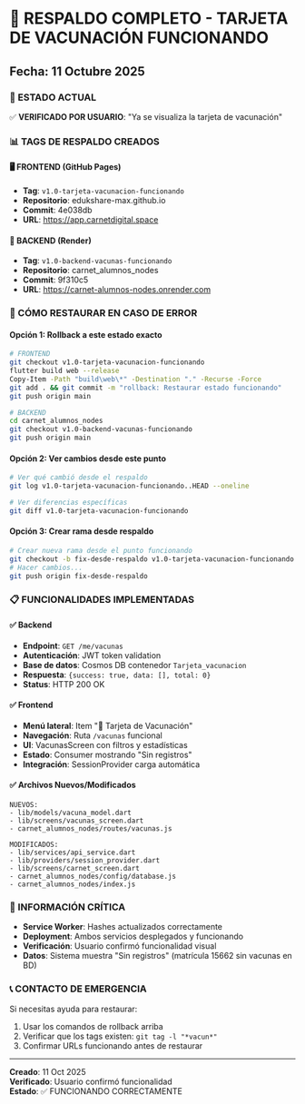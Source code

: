 # 📁 RESPALDO COMPLETO - TARJETA DE VACUNACIÓN FUNCIONANDO
## Fecha: 11 Octubre 2025

### 🎯 ESTADO ACTUAL
✅ **VERIFICADO POR USUARIO**: "Ya se visualiza la tarjeta de vacunación"

### 📊 TAGS DE RESPALDO CREADOS

#### 🖥️ FRONTEND (GitHub Pages)
- **Tag**: `v1.0-tarjeta-vacunacion-funcionando`
- **Repositorio**: edukshare-max.github.io
- **Commit**: 4e038db
- **URL**: https://app.carnetdigital.space

#### 🔧 BACKEND (Render)
- **Tag**: `v1.0-backend-vacunas-funcionando` 
- **Repositorio**: carnet_alumnos_nodes
- **Commit**: 9f310c5
- **URL**: https://carnet-alumnos-nodes.onrender.com

### 🔄 CÓMO RESTAURAR EN CASO DE ERROR

#### Opción 1: Rollback a este estado exacto
```bash
# FRONTEND
git checkout v1.0-tarjeta-vacunacion-funcionando
flutter build web --release
Copy-Item -Path "build\web\*" -Destination "." -Recurse -Force
git add . && git commit -m "rollback: Restaurar estado funcionando"
git push origin main

# BACKEND  
cd carnet_alumnos_nodes
git checkout v1.0-backend-vacunas-funcionando
git push origin main
```

#### Opción 2: Ver cambios desde este punto
```bash
# Ver qué cambió desde el respaldo
git log v1.0-tarjeta-vacunacion-funcionando..HEAD --oneline

# Ver diferencias específicas
git diff v1.0-tarjeta-vacunacion-funcionando
```

#### Opción 3: Crear rama desde respaldo
```bash
# Crear nueva rama desde el punto funcionando
git checkout -b fix-desde-respaldo v1.0-tarjeta-vacunacion-funcionando
# Hacer cambios...
git push origin fix-desde-respaldo
```

### 📋 FUNCIONALIDADES IMPLEMENTADAS

#### ✅ Backend
- **Endpoint**: `GET /me/vacunas`
- **Autenticación**: JWT token validation
- **Base de datos**: Cosmos DB contenedor `Tarjeta_vacunacion`
- **Respuesta**: `{success: true, data: [], total: 0}`
- **Status**: HTTP 200 OK

#### ✅ Frontend
- **Menú lateral**: Item "💉 Tarjeta de Vacunación"
- **Navegación**: Ruta `/vacunas` funcional
- **UI**: VacunasScreen con filtros y estadísticas
- **Estado**: Consumer mostrando "Sin registros"
- **Integración**: SessionProvider carga automática

#### ✅ Archivos Nuevos/Modificados
```
NUEVOS:
- lib/models/vacuna_model.dart
- lib/screens/vacunas_screen.dart  
- carnet_alumnos_nodes/routes/vacunas.js

MODIFICADOS:
- lib/services/api_service.dart
- lib/providers/session_provider.dart
- lib/screens/carnet_screen.dart
- carnet_alumnos_nodes/config/database.js
- carnet_alumnos_nodes/index.js
```

### 🚨 INFORMACIÓN CRÍTICA
- **Service Worker**: Hashes actualizados correctamente
- **Deployment**: Ambos servicios desplegados y funcionando
- **Verificación**: Usuario confirmó funcionalidad visual
- **Datos**: Sistema muestra "Sin registros" (matrícula 15662 sin vacunas en BD)

### 📞 CONTACTO DE EMERGENCIA
Si necesitas ayuda para restaurar:
1. Usar los comandos de rollback arriba
2. Verificar que los tags existen: `git tag -l "*vacun*"`
3. Confirmar URLs funcionando antes de restaurar

---
**Creado**: 11 Oct 2025  
**Verificado**: Usuario confirmó funcionalidad  
**Estado**: ✅ FUNCIONANDO CORRECTAMENTE